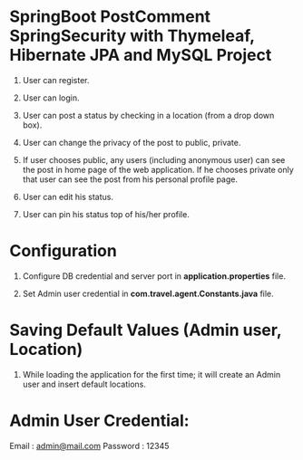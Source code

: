 # SpringBoot PostComment SpringSecurity with Thymeleaf, Hibernate JPA and MySQL Project

1) User can register.

2) User can login.

3) User can post a status by checking in a location (from a drop down box).

4) User can change the privacy of the post to public, private. 

5) If user chooses public, any users (including anonymous user) can see the post in home page of the web application. If he chooses private only that user can see the post from his personal profile page.

6) User can edit his status.

7) User can pin his status top of his/her profile.


# Configuration 

1) Configure DB credential and server port in <b>application.properties</b> file.

2) Set Admin user credential in <b>com.travel.agent.Constants.java</b> file.
 
 
# Saving Default Values (Admin user, Location)

1) While loading the application for the first time; it will create an Admin user and insert default locations.


# Admin User Credential:

Email : admin@mail.com
Password : 12345

